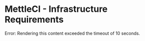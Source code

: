 # MettleCI - Infrastructure Requirements

Error: Rendering this content exceeded the timeout of 10 seconds.
